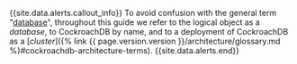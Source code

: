 {{site.data.alerts.callout_info}}
To avoid confusion with the general term "[database](https://en.wikipedia.org/wiki/Database)", throughout this guide we refer to the logical object as a *database*, to CockroachDB by name, and to a deployment of CockroachDB as a [*cluster*]({% link {{ page.version.version }}/architecture/glossary.md %}#cockroachdb-architecture-terms).
{{site.data.alerts.end}}
